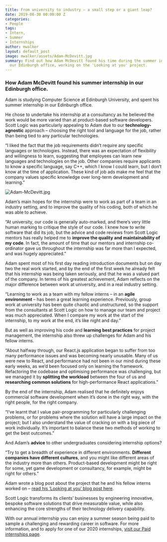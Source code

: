 ```yaml
---
title: From university to industry – a small step or a giant leap?
date: 2019-08-30 00:00:00 Z
categories:
- People
tags:
- Intern,
- Summer
- Internships
author: mwalker
layout: default_post
image: mwalker/assets/Adam-McDevitt.jpg
summary: Find out how Adam McDevitt found his time during the summer internship in
  our Edinburgh office, working on the 'Looking at you' project.
---
```


### How Adam McDevitt found his summer internship in our Edinburgh office.

Adam is studying Computer Science at Edinburgh University, and spent his summer internship in our Edinburgh office.

He chose to undertake his internship at a consultancy as he believed the work would be more varied than at product-based software developers. Scott Logic was particularly appealing to Adam due to our **technology-agnostic** approach – choosing the right tool and language for the job, rather than being tied to any particular technologies.

“I liked the fact that the job requirements didn’t require any specific languages or technologies. Instead, there was an expectation of flexibility and willingness to learn, suggesting that employees can learn new languages and technologies on the job. Other companies require applicants to know a specific language, say C++, which I know I could learn, but I don’t know at the time of application. These kind of job ads make me feel that the company values specific knowledge over long-term development and learning.”

![Adam-McDevitt.jpg]({{site.baseurl}}/mwalker/assets/Adam-McDevitt.jpg)

Adam’s main hopes for the internship were to work as part of a team in an industry setting, and to improve the quality of his coding, both of which he was able to achieve.

“At university, our code is generally auto-marked, and there’s very little human marking to critique the style of our code. I knew how to write software that did its job, but the advice and code reviews from Scott Logic mentors has really helped me to **improve the quality and maintainability of my code**. In fact, the amount of time that our mentors and internship co-ordinator gave us throughout the internship was far more than I expected, and was hugely appreciated.”

Adam spent most of his first day reading introduction documents but on day two the real work started, and by the end of the first week he already felt that his internship was being taken seriously, and that he was a valued part of the company. In terms of his greatest achievement, Adam reflects on the major difference between work at university, and in a real industry setting. 

“Learning to work as a team with my fellow interns – in an **agile environment** – has been a great learning experience. Previously, group work at university has been quite chaotic and unstructured, so the support from the consultants at Scott Logic on how to manage our team and project was much appreciated. When I compare my work at the start of the internship, to my work at the end, it’s like night and day.”

But as well as improving his code and **learning best practices** for project management, the internship also threw up challenges for Adam and his fellow interns.

“About halfway through, our React.js application began to suffer from too many performance issues and was becoming nearly unusable. Many of us were new to React, and performance had not been in our mind during these early weeks, as we’d been focused only on learning the framework. Refactoring the codebase and optimising performance was challenging, but we managed it by **splitting the workload** between the four of us and **researching common solutions** for high-performance React applications.”

By the end of the internship, Adam realised that he definitely enjoys commercial software development when it’s done in the right way, with the right people, for the right company.

“I’ve learnt that I value pair-programming for particularly challenging problems, or for problems where the solution will have a large impact on the project; but I also understand the value of cracking on with a big piece of work individually. It’s important to balance these two methods of working to get the best outcomes.”

And Adam’s **advice** to other undergraduates considering internship options? 

“Try to get a breadth of experience in different environments. **Different companies have different cultures**, and you might like different areas of the industry more than others. Product-based development might be right for some, yet game development or consultancy, for example, might be right for others.”

Adam wrote a blog post about the project that he and his fellow interns worked on – [read his ‘Looking at you’ blog post here](https://blog.scottlogic.com/2019/08/19/LookingAtYou.html).

Scott Logic transforms its clients’ businesses by engineering innovative, bespoke software solutions that drive measurable value, while also enhancing the core strengths of their technology delivery capability. 

With our annual internship you can enjoy a summer season being paid to sample a challenging and rewarding career in software. For more information, and to apply for one of our 2020 internships, [visit our Paid internships page](https://www.scottlogic.com/careers/paid-interns/).